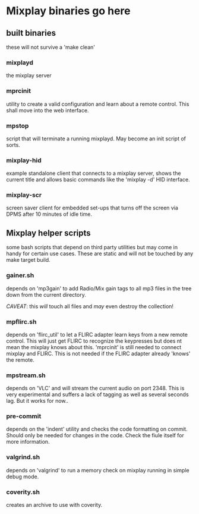 # Mixplay binaries go here

## built binaries
these will not survive a 'make clean'

### mixplayd
the mixplay server

### mprcinit
utility to create a valid configuration and learn about a remote control. This shall move into the web interface.

### mpstop
script that will terminate a running mixplayd. May become an init script of sorts.

### mixplay-hid
example standalone client that connects to a mixplay server, shows the current title and allows basic commands like the 'mixplay -d' HID interface.

### mixplay-scr
screen saver client for embedded set-ups that turns off the screen via DPMS after 10 minutes of idle time.

## Mixplay helper scripts
some bash scripts that depend on third party utilities but may come in handy for certain use cases. These are static and will not be touched by any make target build.

### gainer.sh
depends on 'mp3gain' to add Radio/Mix gain tags to all mp3 files in the tree down from the current directory.

_CAVEAT_: this *will* touch all files and *may* even destroy the collection!

### mpflirc.sh
depends on 'flirc_util' to let a FLIRC adapter learn keys from a new remote control. This will just get FLIRC to recognize the keypresses but does nt mean the mixplay knows about this. 'mprcinit' is still needed to connect mixplay and FLIRC. This is not needed if the FLIRC adapter already 'knows' the remote.

### mpstream.sh
depends on 'VLC' and will stream the current audio on port 2348. This is very experimental and suffers a lack of tagging as well as several seconds lag. But it works for now..

### pre-commit
depends on the 'indent' utility and checks the code formatting on commit. Should only be needed for changes in the code. Check the fiule itself for more information.

### valgrind.sh
depends on 'valgrind' to run a memory check on mixplay running in simple debug mode.

### coverity.sh
creates an archive to use with coverity.
